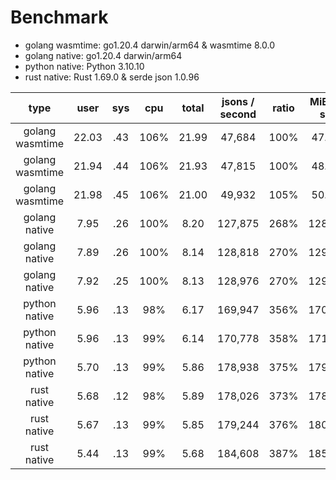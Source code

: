 # Benchmark

- golang wasmtime: go1.20.4 darwin/arm64 & wasmtime 8.0.0
- golang native:   go1.20.4 darwin/arm64
- python native:   Python 3.10.10
- rust   native:   Rust 1.69.0 & serde json 1.0.96

| type            | user  | sys | cpu  | total | jsons / second | ratio | MiB / s | RSS     |
|:---------------:|:-----:|:---:|:----:|:-----:|:--------------:|:-----:|:-------:|:-------:|
| golang wasmtime | 22.03 | .43 | 106% | 21.99 |  47,684        | 100%  |  47.9   | 31.8 MB |
| golang wasmtime | 21.94 | .44 | 106% | 21.93 |  47,815        | 100%  |  48.0   | 31.5 MB |
| golang wasmtime | 21.98 | .45 | 106% | 21.00 |  49,932        | 105%  |  50.1   | 32.2 MB |
| golang native   |  7.95 | .26 | 100% |  8.20 | 127,875        | 268%  | 128.4   | 12.9 MB |
| golang native   |  7.89 | .26 | 100% |  8.14 | 128,818        | 270%  | 129.4   | 12.6 MB |
| golang native   |  7.92 | .25 | 100% |  8.13 | 128,976        | 270%  | 129.5   | 12.8 MB |
| python native   |  5.96 | .13 |  98% |  6.17 | 169,947        | 356%  | 170.7   | 11.0 MB |
| python native   |  5.96 | .13 |  99% |  6.14 | 170,778        | 358%  | 171.5   | 10.8 MB |
| python native   |  5.70 | .13 |  99% |  5.86 | 178,938        | 375%  | 179.7   | 10.8 MB |
| rust   native   |  5.68 | .12 |  98% |  5.89 | 178,026        | 373%  | 178.8   |  3.3 MB |
| rust   native   |  5.67 | .13 |  99% |  5.85 | 179,244        | 376%  | 180.0   |  3.4 MB |
| rust   native   |  5.44 | .13 |  99% |  5.68 | 184,608        | 387%  | 185.4   |  3.4 MB |
